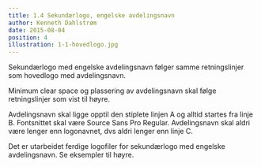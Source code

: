 ```yaml
---
title: 1.4 Sekundærlogo, engelske avdelingsnavn
author: Kenneth Dahlstrøm
date: 2015-08-04
position: 4
illustration: 1-1-hovedlogo.jpg
---
```


Sekundærlogo med engelske avdelingsnavn følger samme retningslinjer som hovedlogo med avdelingsnavn.

Minimum clear space og plassering av avdelingsnavn skal følge retningslinjer som vist til høyre.

Avdelingsnavn skal ligge opptil den stiplete linjen A og alltid startes fra linje B. Fontsnittet skal være Source Sans Pro Regular. Avdelingsnavn skal aldri være lenger enn logonavnet, dvs aldri lenger enn linje C.

Det er utarbeidet ferdige logofiler for sekundærlogo med engelske avdelingsnavn. Se eksempler til høyre.
